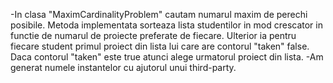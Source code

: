 -In clasa "MaximCardinalityProblem" cautam numarul maxim de perechi posibile. Metoda implementata sorteaza lista studentilor in  mod crescator in functie de numarul de proiecte preferate de fiecare. Ulterior ia pentru fiecare student primul proiect din lista lui care are contorul "taken" false. Daca contorul "taken" este true atunci alege urmatorul proiect din lista.
-Am generat numele instantelor cu ajutorul unui third-party.


